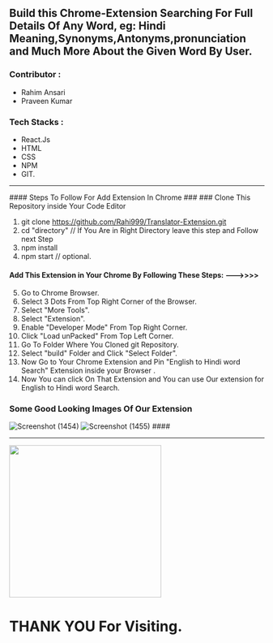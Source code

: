  <h2>Build this Chrome-Extension Searching For Full Details Of Any Word, eg: Hindi Meaning,Synonyms,Antonyms,pronunciation and Much More About the Given Word By User.</h2>
 <h3>Contributor : </h3>
<ul>
  <li>Rahim Ansari</li>
  <li>Praveen Kumar</li>
</ul>
<h3>Tech Stacks : </h3>
<ul>
  <li>React.Js</li>
  <li>HTML</li>
  <li>CSS</li>
  <li>NPM</li>
  <li>GIT.</li>
</ul>
<hr />
#### Steps To Follow For Add Extension In Chrome ###
### Clone This Repository inside Your Code Editor

 1. git clone https://github.com/Rahi999/Translator-Extension.git
 2. cd "directory"   // If You Are in Right Directory leave this step and Follow next Step
 3. npm install
 4. npm start // optional.

 #### Add This Extension in Your Chrome By Following These Steps: --->>>> 

 5. Go to Chrome Browser.
 6. Select 3 Dots From Top Right Corner of the Browser.
 7. Select "More Tools".
 8. Select "Extension".
 9. Enable "Developer Mode" From Top Right Corner.
 10. Click "Load unPacked" From Top Left Corner.
 11. Go To Folder Where You Cloned git Repository.
 12. Select "build" Folder and Click "Select Folder".
 13. Now Go to Your Chrome Extension and Pin "English to Hindi word Search" Extension inside your Browser .
 14. Now You can click On That Extension and You can use Our extension for English to Hindi word Search.


### Some Good Looking Images Of Our Extension

![Screenshot (1454)](https://user-images.githubusercontent.com/93375598/188198940-e268edeb-747b-40c5-a3c3-7c4476a5cb25.png)
![Screenshot (1455)](https://user-images.githubusercontent.com/93375598/188198951-3205acd5-1fa2-4e02-b00a-c8f206ca9013.png)
          ####
          <hr />
          <img src="https://64.media.tumblr.com/d0635fa4e4bf417b33f24bd481c21f88/tumblr_ppcabrYCWy1ue08b9o1_540.gif" width="300" />
          <h1>THANK YOU For Visiting.</h1>
